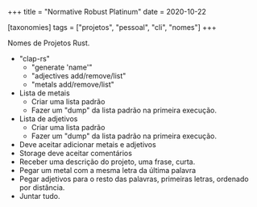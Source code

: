 +++
title = "Normative Robust Platinum"
date = 2020-10-22

[taxonomies]
tags = ["projetos", "pessoal", "cli", "nomes"]
+++ 

Nomes de Projetos Rust.

- "clap-rs"
    - "generate 'name'"
    - "adjectives add/remove/list"
    - "metals add/remove/list"
- Lista de metais
    - Criar uma lista padrão
    - Fazer um "dump" da lista padrão na primeira execução.
- Lista de adjetivos
    - Criar uma lista padrão
    - Fazer um "dump" da lista padrão na primeira execução.
- Deve aceitar adicionar metais e adjetivos
- Storage deve aceitar comentários
- Receber uma descrição do projeto, uma frase, curta.
- Pegar um metal com a mesma letra da última palavra
- Pegar adjetivos para o resto das palavras, primeiras letras, ordenado por
  distância.
- Juntar tudo.

<!--
vim:spelllang=pt:
--> 
